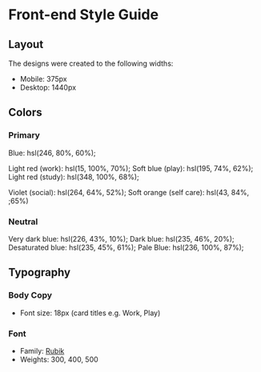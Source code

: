 # Front-end Style Guide

## Layout

The designs were created to the following widths:

- Mobile: 375px
- Desktop: 1440px

## Colors

### Primary

Blue: hsl(246, 80%, 60%);

Light red (work): hsl(15, 100%, 70%);
Soft blue (play): hsl(195, 74%, 62%);
Light red (study): hsl(348, 100%, 68%);

Violet (social): hsl(264, 64%, 52%);
Soft orange (self care): hsl(43, 84%, ;65%)

### Neutral

Very dark blue: hsl(226, 43%, 10%);
Dark blue: hsl(235, 46%, 20%);
Desaturated blue: hsl(235, 45%, 61%);
Pale Blue: hsl(236, 100%, 87%);

## Typography

### Body Copy

- Font size: 18px (card titles e.g. Work, Play)

### Font

- Family: [Rubik](https://fonts.google.com/specimen/Rubik)
- Weights: 300, 400, 500
